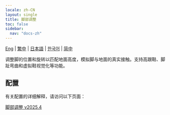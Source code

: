 ```yaml
---
locale: zh-CN
layout: single
title: 脚部调整
toc: false
sidebar:
  nav: "docs-zh"
---
```

[Eng](/dancexr/features/feet_adjustment.md) | [繁中](/tw/dancexr/features/feet_adjustment.md) | [日本語](/jp/dancexr/features/feet_adjustment.md) | [한국어](/kr/dancexr/features/feet_adjustment.md) | [简中](/zh/dancexr/features/feet_adjustment.md)

调整脚的位置和旋转以匹配地面高度，模拟脚与地面的真实接触。支持高跟鞋、脚趾弯曲和虚拟鞋视觉化等功能。

## 配置

有关配置的详细解释，请访问以下页面：

[脚部调整 v2025.4](/dancexr/menu/2025.4/actor/feet_adjustment)
